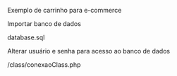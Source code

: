 Exemplo de carrinho para e-commerce


Importar banco de dados

database.sql


Alterar usuário e senha para acesso ao banco de dados

/class/conexaoClass.php

